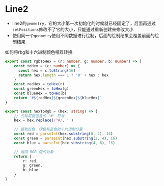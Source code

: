 # Line2

- line2的`geometry`，它的大小第一次初始化的时候就已经固定了，后面再通过`setPositions`修改不了它的大小，只能通过重新创建来修改大小
- 使用同一个`geometry`使用不同数据进行绘制，后面的绘制结果会覆盖前面的绘制结果

如何将rbg和十六进制颜色相互转换:
```ts
export const rgbToHex = (r: number, g: number, b: number) => {
    const toHex = (c: number) => {
      const hex = c.toString(16)
      return hex.length === 1 ? '0' + hex : hex
    }
    const redHex = toHex(r)
    const greenHex = toHex(g)
    const blueHex = toHex(b)
    return `#${redHex}${greenHex}${blueHex}`
}

export const hexToRgb = (hex: string) => {
    // 去除可能包含的 '#' 符号
    hex = hex.replace(/^#/, '')

    // 提取红色、绿色和蓝色的十六进制分量
    const red = parseInt(hex.substring(0, 2), 16)
    const green = parseInt(hex.substring(2, 4), 16)
    const blue = parseInt(hex.substring(4, 6), 16)

    // 返回 RGB 值的对象
    return {
        r: red,
        g: green,
        b: blue
    }
}
```